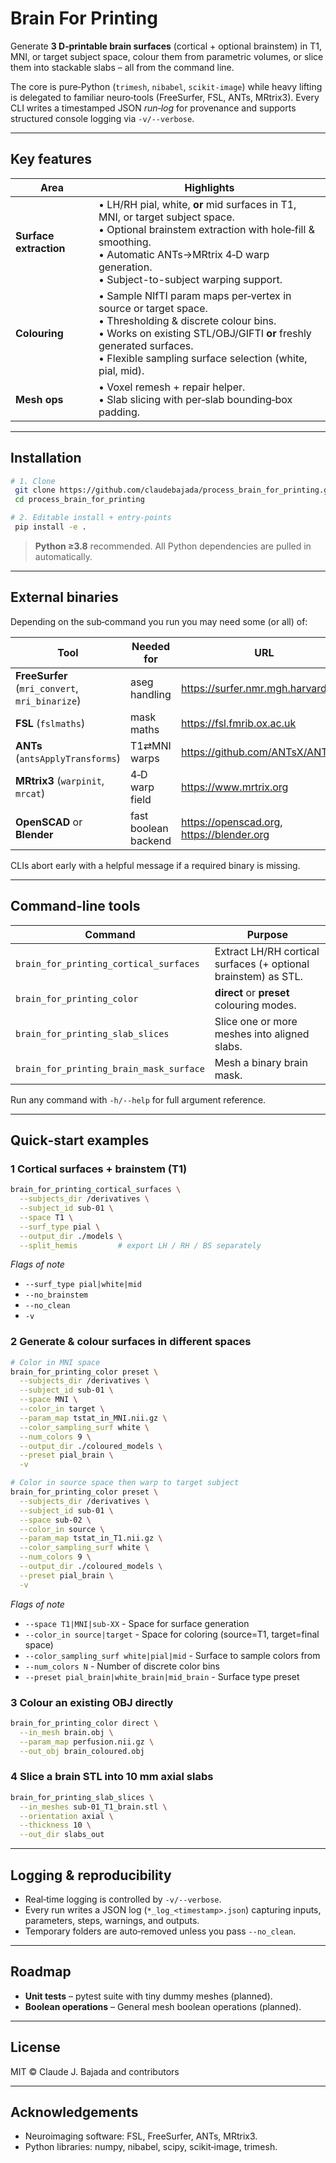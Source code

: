 # Brain For Printing

Generate **3 D‑printable brain surfaces** (cortical + optional brainstem) in T1, MNI, or target subject space, colour them from parametric volumes, or slice them into stackable slabs – all from the command line.

The core is pure‑Python (`trimesh`, `nibabel`, `scikit‑image`) while heavy lifting is delegated to familiar neuro‑tools (FreeSurfer, FSL, ANTs, MRtrix3).  Every CLI writes a timestamped JSON *run‑log* for provenance and supports structured console logging via `‑v/‑‑verbose`.

---

## Key features

| Area | Highlights |
|------|------------|
| **Surface extraction** | • LH/RH pial, white, **or** mid surfaces in T1, MNI, or target subject space.<br>• Optional brainstem extraction with hole‑fill & smoothing.<br>• Automatic ANTs→MRtrix 4‑D warp generation.<br>• Subject-to-subject warping support. |
| **Colouring** | • Sample NIfTI param maps per‑vertex in source or target space.<br>• Thresholding & discrete colour bins.<br>• Works on existing STL/OBJ/GIFTI **or** freshly generated surfaces.<br>• Flexible sampling surface selection (white, pial, mid). |
| **Mesh ops** | • Voxel remesh + repair helper.<br>• Slab slicing with per‑slab bounding‑box padding. |

---

## Installation

```bash
# 1. Clone
 git clone https://github.com/claudebajada/process_brain_for_printing.git
 cd process_brain_for_printing

# 2. Editable install + entry‑points
 pip install -e .
```

> **Python ≥3.8** recommended.  All Python dependencies are pulled in automatically.

---

## External binaries

Depending on the sub‑command you run you may need some (or all) of:

| Tool | Needed for | URL |
|------|------------|-----|
| **FreeSurfer** (`mri_convert`, `mri_binarize`) | aseg handling | <https://surfer.nmr.mgh.harvard.edu> |
| **FSL** (`fslmaths`) | mask maths | <https://fsl.fmrib.ox.ac.uk> |
| **ANTs** (`antsApplyTransforms`) | T1⇄MNI warps | <https://github.com/ANTsX/ANTs> |
| **MRtrix3** (`warpinit`, `mrcat`) | 4‑D warp field | <https://www.mrtrix.org> |
| **OpenSCAD** or **Blender** | fast boolean backend | <https://openscad.org>, <https://blender.org> |

CLIs abort early with a helpful message if a required binary is missing.

---

## Command‑line tools

| Command | Purpose |
|---------|---------|
| `brain_for_printing_cortical_surfaces` | Extract LH/RH cortical surfaces (+ optional brainstem) as STL. |
| `brain_for_printing_color` | **direct** or **preset** colouring modes. |
| `brain_for_printing_slab_slices` | Slice one or more meshes into aligned slabs. |
| `brain_for_printing_brain_mask_surface` | Mesh a binary brain mask. |

Run any command with `‑h/‑‑help` for full argument reference.

---

## Quick‑start examples

### 1  Cortical surfaces + brainstem (T1)

```bash
brain_for_printing_cortical_surfaces \
  --subjects_dir /derivatives \
  --subject_id sub‑01 \
  --space T1 \
  --surf_type pial \
  --output_dir ./models \
  --split_hemis         # export LH / RH / BS separately
```

*Flags of note*  
- `--surf_type pial|white|mid`  
- `--no_brainstem`  
- `--no_clean`  
- `‑v`

### 2  Generate & colour surfaces in different spaces

```bash
# Color in MNI space
brain_for_printing_color preset \
  --subjects_dir /derivatives \
  --subject_id sub-01 \
  --space MNI \
  --color_in target \
  --param_map tstat_in_MNI.nii.gz \
  --color_sampling_surf white \
  --num_colors 9 \
  --output_dir ./coloured_models \
  --preset pial_brain \
  -v

# Color in source space then warp to target subject
brain_for_printing_color preset \
  --subjects_dir /derivatives \
  --subject_id sub-01 \
  --space sub-02 \
  --color_in source \
  --param_map tstat_in_T1.nii.gz \
  --color_sampling_surf white \
  --num_colors 9 \
  --output_dir ./coloured_models \
  --preset pial_brain \
  -v
```

*Flags of note*  
- `--space T1|MNI|sub-XX` - Space for surface generation
- `--color_in source|target` - Space for coloring (source=T1, target=final space)
- `--color_sampling_surf white|pial|mid` - Surface to sample colors from
- `--num_colors N` - Number of discrete color bins
- `--preset pial_brain|white_brain|mid_brain` - Surface type preset

### 3  Colour an existing OBJ directly

```bash
brain_for_printing_color direct \
  --in_mesh brain.obj \
  --param_map perfusion.nii.gz \
  --out_obj brain_coloured.obj
```

### 4  Slice a brain STL into 10 mm axial slabs

```bash
brain_for_printing_slab_slices \
  --in_meshes sub‑01_T1_brain.stl \
  --orientation axial \
  --thickness 10 \
  --out_dir slabs_out
```

---

## Logging & reproducibility

* Real‑time logging is controlled by `‑v/‑‑verbose`.
* Every run writes a JSON log (`*_log_<timestamp>.json`) capturing inputs, parameters, steps, warnings, and outputs.
* Temporary folders are auto‑removed unless you pass `--no_clean`.

---

## Roadmap

* **Unit tests** – pytest suite with tiny dummy meshes (planned).
* **Boolean operations** – General mesh boolean operations (planned).

---

## License

MIT © Claude J. Bajada and contributors

---

## Acknowledgements

* Neuroimaging software: FSL, FreeSurfer, ANTs, MRtrix3.
* Python libraries: numpy, nibabel, scipy, scikit‑image, trimesh.

